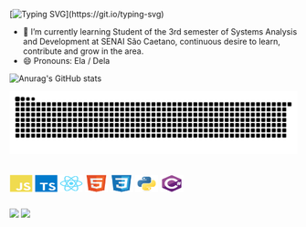 [![Typing SVG](https://readme-typing-svg.demolab.com?font=Bebas+Neue&size=27&pause=1000&color=F769AD&background=F5B9FF00&random=false&width=435&lines=Ol%C3%A1%2C+sou+a+Kethelyn+!)](https://git.io/typing-svg)

* 🌱 I’m currently learning Student of the 3rd semester of Systems Analysis and Development at SENAI São Caetano, continuous desire to learn, contribute and grow in the area.
* 😄 Pronouns: Ela / Dela
  
![Anurag's GitHub stats](https://github-readme-stats.vercel.app/api?username=kethyoliver&show_icons=true&theme=dracula)

<picture>
  <source media="(prefers-color-scheme: dark)" srcset="https://raw.githubusercontent.com/kethyoliver/kethyoliver/output/github-contribution-grid-snake-dark.svg">
  <source media="(prefers-color-scheme: light)" srcset="https://raw.githubusercontent.com/kethyoliver/kethyoliver/output/github-contribution-grid-snake.svg">
  <img alt="github contribution grid snake animation" src="https://raw.githubusercontent.com/kethyoliver/kethyoliver/output/github-contribution-grid-snake.svg">
</picture>
<br><br>


<div style="display: inline_block"><br>
  <img align="center" alt="kethy-Js" height="30" width="40" src="https://raw.githubusercontent.com/devicons/devicon/master/icons/javascript/javascript-plain.svg">
  <img align="center" alt="kethy-Ts" height="30" width="40" src="https://raw.githubusercontent.com/devicons/devicon/master/icons/typescript/typescript-plain.svg">
  <img align="center" alt="kethy-React" height="30" width="40" src="https://raw.githubusercontent.com/devicons/devicon/master/icons/react/react-original.svg">
  <img align="center" alt="kethy-HTML" height="30" width="40" src="https://raw.githubusercontent.com/devicons/devicon/master/icons/html5/html5-original.svg">
  <img align="center" alt="kethy-CSS" height="30" width="40" src="https://raw.githubusercontent.com/devicons/devicon/master/icons/css3/css3-original.svg">
  <img align="center" alt="kethy-Python" height="30" width="40" src="https://raw.githubusercontent.com/devicons/devicon/master/icons/python/python-original.svg">
  <img align="center" alt="kethy-Csharp" height="30" width="40" src="https://raw.githubusercontent.com/devicons/devicon/master/icons/csharp/csharp-original.svg">
</div>
  
  ##
 
<div> 
  <a href="https://instagram.com/kethy.ellen" target="_blank"><img src="https://img.shields.io/badge/-Instagram-%23E4405F?style=for-the-badge&logo=instagram&logoColor=white" target="_blank"></a>
  <a href="https://www.linkedin.com/in/kethelyn-ellen-534298146/" target="_blank"><img src="https://img.shields.io/badge/-LinkedIn-%230077B5?style=for-the-badge&logo=linkedin&logoColor=white" target="_blank"></a> 
  
</div>
